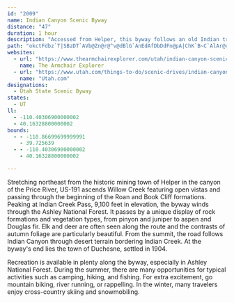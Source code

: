 ```yaml
---
id: "2009"
name: Indian Canyon Scenic Byway
distance: "47"
duration: 1 hour
description: "Accessed from Helper, this byway follows an old Indian trail used for travel between Price Valley and the Uinta Basin."
path: "okctFdbz`T|SBzDT`AVb@Zn@r@^v@dBlG`AnEdAfDbDdFn@pA|ChK`B~C`AlAr@r@nBrA`ZzPjHdFzCnClUnX`G`GhAt@xDjBhMxDlB~@z@l@pBrBdEzGrBdC|@r@jAp@pF~Bh@`@rBdC|@`Bnb@p`AjCxGnHhOdBjCvBlBrGbDhAdAbAxAbAxBhAjBhA~@hBdAxGvBvDbCdD~CzCzDpJjNjCdC`CjB|BpAnCfAvBrA|A`BtA~BbAlCd@`CXdD?`Nb@fD^fBt@pB~Rb[|AfDx@nCxA`IfBpGn@rAh@~@`HbJ|I`OrBfErD`JrAdCtBhDvBjC|BzBfQrOhD`Ez@rAnCxFpEhLnAjCtAdCzCbEnCrCfB~AnCjBvC`B|X`M~AdAfEtDxAxBdBxCfBfFn@pClF~YrAlGh@dBz@lBfBlChC`Cx@d@|ClAxAX`AJ|Z^~B^dA^|@f@|BrBnEpHpDnFt@x@rXdVvC|B|CjAtCr@nNxAjFfAbCdAjMrG~@n@pDjD|CzD~CxFhA~BtAlEhJ``@z@pCl@xAb@x@zAlBrCnBx@\\tB^zB@jUg@tBF~Cp@~@XvDrB|BjBtElGbU~^`BfDlF|M~AbDvBzD|J|OfDlE|J~KvCrCrCrC`F|DpE|CnMfGxJbF`At@bCzBzCfDlf@xn@bDvEbDdGnd@x}@rB|B~@r@`KtFxAdAfAjAhCfEx@jBxAlEd@fAhOpTrB~Ej@zB`FtWxA`FbBdDhAfBpMfNrA~A|@|A~@jCn@xBdAlHn@lClB~EjCtEtAxDxB|Ih@vAjL|W~AxBvArAtDlBbAXbGd@jC\\~Bx@bB`B|BxCtArC|EhLTx@zHdf@bBtFbApBhAtAzAvA`BhAhBp@jMrDpBx@tCdBrBnBxAdBbDdG|AbEpKn\\rBxErBbErCrEbDxEvGlHfZ|YpGfHxXdYlIzHnIxInSvRxNhOvUvUz@bA|HtKtZdd@nBfCfClBrBdA`KxCrBdA~@l@bC~BjQ~YjH`JhGrFjBfC~ApDj@tBvBrJbBtF|H`NlBtD~Qba@vBnF~DtIr@|BbBrG|Fle@n@xDfFbLh@~Ah@`Cz@xMvCjUJxCOzE[jCw@nDQvBb@nNPhTNxAh@xBxC`Hr@`CJx@FzEc@jFB~ANzAd@xAhOl^hBvCz@r@r@^n@P|A?bB]xCmBbBy@n@K~AGzEp@zACtFy@x@AdAR|Az@vCdEdA~@hAXbBFt@K~@a@bAkAlCiEhByA^KtA?zDJrCZhAb@n@`@hCrCdHnInBjAvHlAn@VbBfAl@bAZ|@T~AHvAAr@Y`BYpAgDnJo@~B_@tB?jB^fD~@pCfAxA~VpKlAPhBJ|I]fIGxId@bH`An@d@\\l@T|A]lCaAdCOl@Gz@F~@Nr@^p@n@^t@L|E_@jAa@fAy@vCqC~@g@dAQfCh@hCt@|AX|@DlF_AvJgCxB_@`AEjCLnATbGtBzALxCEzANpBl@dC`@zE?lBPlHrAxC~@vCrB~AdBrBxD~@fDrCpOhCpJl@bDfA~Kz@xCtA`CjZh[rC|BbAj@lCx@~C^bHVbCn@fCdBnL~LbCzApBx@bCd@dDJxC]|Bq@zAu@jn@k`@|BaAnt@uQxBYvD@lDdA`HlDnHfE~\\zQfCfArDp@lCQnD_@dJuAvHyBt@Er@Pp@l@\\hABn@OtHXlBn@zAxDxFr@fB^pBt@nJb@vBr@tBn@|@h@X~APt@WlAgAdBeCr@q@hAe@xBM|B^hB|@pCnBfClCbAr@zAh@rHt@l@\\rEnD|Ad@~@?nAa@n@e@lCsDx@m@h@QnAXj@d@b@rAfAhR^`DhArEbBjDn@~@xArAzK`IjOnObA^xC?bAd@`@`@\\r@h@lCTj@fKvNxHxG`L~ItArAp@lAnAlFp@fB`ArAfEpEbB`CbDnKp@dFp@fC`CxFhBtDzGzIdDdDtEfDzKhGzCrC`@bA^xATfCb@pCTh@dA|AbAr@|Ct@r@h@dAnA`ElFlD|BnAL|@Z~AnArBtB`BxCpAlGh@~Ah@x@rHbEnB~AxAjBjBlC|FrKbF|MbBdDzN`Q~B`CpBfAfCf@vA|@v@`Bx@jC~AzDdCjFvEtEbBfCx@vBlChLb@lAh@p@~BfAx@j@n@~@Tt@V|B?r@Ix@s@nBe@t@gIbI~AhO\\fAf@^"
websites:
  - url: "https://www.thearmchairexplorer.com/utah/indian-canyon-scenic-byway.php"
    name: The Armchair Explorer
  - url: "https://www.utah.com/things-to-do/scenic-drives/indian-canyon-scenic-drive/"
    name: "Utah.com"
designations:
  - Utah State Scenic Byway
states:
  - UT
ll:
  - -110.40306900000002
  - 40.16328800000002
bounds:
  - - -110.86699699999991
    - 39.725639
  - - -110.40306900000002
    - 40.16328800000002

---
```


Stretching northeast from the historic mining town of Helper in the canyon of the Price River, US-191 ascends Willow Creek featuring open vistas and passing through the beginning of the Roan and Book Cliff formations. Peaking at Indian Creek Pass, 9,100 feet in elevation, the byway winds through the Ashley National Forest. It passes by a unique display of rock formations and vegetation types, from pinyon and juniper to aspen and Douglas fir. Elk and deer are often seen along the route and the contrasts of autumn foliage are particularly beautiful. From the summit, the road follows Indian Canyon through desert terrain bordering Indian Creek. At the byway's end lies the town of Duchesne, settled in 1904.
<p>Recreation is available in plenty along the byway, especially in
Ashley National Forest. During the summer, there are many
opportunities for typical activities such as camping, hiking, and
fishing. For extra excitement, go mountain biking, river running,
or rappelling. In the winter, many travelers enjoy cross-country
skiing and snowmobiling.</p>

